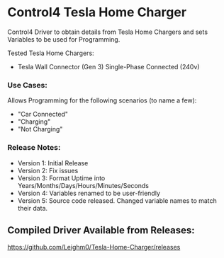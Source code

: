 # Control4 Tesla Home Charger

Control4 Driver to obtain details from Tesla Home Chargers and sets Variables to be used for Programming.

Tested Tesla Home Chargers:
- Tesla Wall Connector (Gen 3) Single-Phase Connected (240v)

### Use Cases:

Allows Programming for the following scenarios (to name a few):
- "Car Connected"
- "Charging"
- "Not Charging"

### Release Notes:

- Version 1: Initial Release
- Version 2: Fix issues
- Version 3: Format Uptime into Years/Months/Days/Hours/Minutes/Seconds
- Version 4: Variables renamed to be user-friendly
- Version 5: Source code released. Changed variable names to match their data.

## Compiled Driver Available from Releases:
https://github.com/Leighm0/Tesla-Home-Charger/releases
